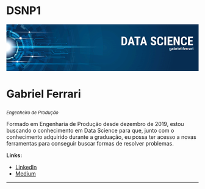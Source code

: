 # DSNP1

<p align="center">
  <img src="bds.png" >
</p>

# Gabriel Ferrari
<sub>*Engenheiro de Produção*</sub>

Formado em Engenharia de Produção desde dezembro de 2019, estou buscando o conhecimento em Data Science para que, junto com o conhecimento adquirido durante a graduação, eu possa ter acesso a novas ferramentas para conseguir buscar formas de resolver problemas.

**Links:**
* [LinkedIn](https://www.linkedin.com/in/ferrarigabriel07)
* [Medium](https://medium.com/@gabrielferrariveloso)

---
